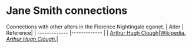 # Jane Smith connections
Connections with other alters in the Florence Nightingale egonet.
| Alter  | Reference|
| ------------- |------------- |
| [Arthur Hugh Clough](https://github.com/altealo/ArthurHughClough/blob/master/README.md)|[Wikipedia. *Arthur Hugh Clough.*](https://en.wikipedia.org/wiki/Arthur_Hugh_Clough)|
